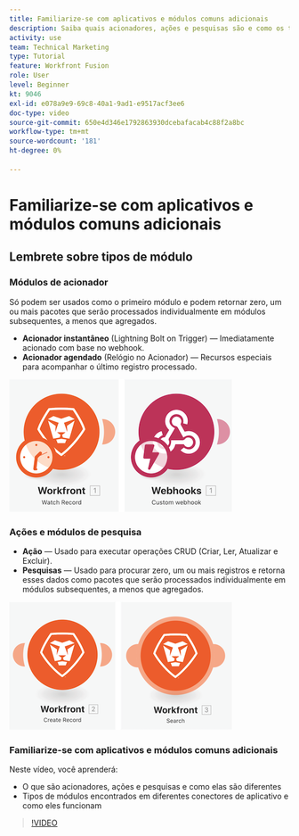 ```yaml
---
title: Familiarize-se com aplicativos e módulos comuns adicionais
description: Saiba quais acionadores, ações e pesquisas são e como os tipos de módulos encontrados em diferentes conectores de aplicativo funcionam no [!DNL Adobe Workfront Fusion].
activity: use
team: Technical Marketing
type: Tutorial
feature: Workfront Fusion
role: User
level: Beginner
kt: 9046
exl-id: e078a9e9-69c8-40a1-9ad1-e9517acf3ee6
doc-type: video
source-git-commit: 650e4d346e1792863930dcebafacab4c88f2a8bc
workflow-type: tm+mt
source-wordcount: '181'
ht-degree: 0%

---
```


# Familiarize-se com aplicativos e módulos comuns adicionais

## Lembrete sobre tipos de módulo

### Módulos de acionador

Só podem ser usados como o primeiro módulo e podem retornar zero, um ou mais pacotes que serão processados individualmente em módulos subsequentes, a menos que agregados.

* **Acionador instantâneo** (Lightning Bolt on Trigger) — Imediatamente acionado com base no webhook.
* **Acionador agendado** (Relógio no Acionador) — Recursos especiais para acompanhar o último registro processado.

![Uma imagem dos módulos de acionamento](assets/beyond-basic-modules-1.png)

### Ações e módulos de pesquisa

* **Ação** — Usado para executar operações CRUD (Criar, Ler, Atualizar e Excluir).
* **Pesquisas** — Usado para procurar zero, um ou mais registros e retorna esses dados como pacotes que serão processados individualmente em módulos subsequentes, a menos que agregados.

![Uma imagem dos módulos de ação e pesquisa](assets/beyond-basic-modules-2.png)

### Familiarize-se com aplicativos e módulos comuns adicionais

Neste vídeo, você aprenderá:

* O que são acionadores, ações e pesquisas e como elas são diferentes
* Tipos de módulos encontrados em diferentes conectores de aplicativo e como eles funcionam

>[!VIDEO](https://video.tv.adobe.com/v/335287/?quality=12&learn=on)
